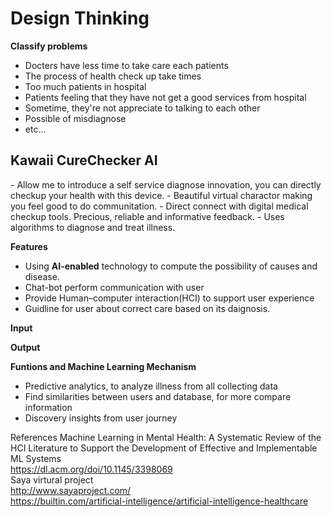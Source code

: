 <h1>Design Thinking</h1>

<b>Classify problems</b>
- Docters have less time to take care each patients
- The process of health check up take times
- Too much patients in hospital
- Patients feeling that they have not get a good services from hospital
- Sometime, they're not appreciate to talking to each other
- Possible of misdiagnose
- etc...

<h2>Kawaii CureChecker AI</h2>
- Allow me to introduce a self service diagnose innovation, you can directly checkup your health with this device.
- Beautiful virtual charactor making you feel good to do communitation.
- Direct connect with digital medical checkup tools. Precious, reliable and informative feedback.
- Uses algorithms to diagnose and treat illness.

<b>Features</b>
- Using <b>AI-enabled</b> technology to compute the possibility of causes and disease.
- Chat-bot perform communication with user
- Provide Human–computer interaction(HCI) to support user experience 
- Guidline for user about correct care based on its daignosis.

<b>Input</b>

<b>Output</b>


<b>Funtions and Machine Learning Mechanism</b>
- Predictive analytics, to analyze illness from all collecting data
- Find similarities between users and database, for more compare information 
- Discovery insights from user journey


References
Machine Learning in Mental Health: A Systematic Review of the HCI Literature to Support the Development of Effective and Implementable ML Systems<br/>
https://dl.acm.org/doi/10.1145/3398069 <br/>
Saya virtural project <br/>
http://www.sayaproject.com/ <br/>
https://builtin.com/artificial-intelligence/artificial-intelligence-healthcare
